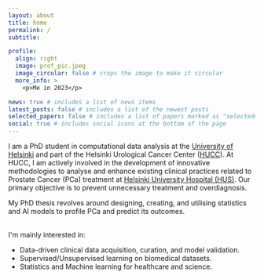 ```yaml
---
layout: about
title: home
permalink: /
subtitle:

profile:
  align: right
  image: prof_pic.jpeg
  image_circular: false # crops the image to make it circular
  more_info: >
    <p>Me in 2023</p>

news: true # includes a list of news items
latest_posts: false # includes a list of the newest posts
selected_papers: false # includes a list of papers marked as "selected={true}"
social: true # includes social icons at the bottom of the page
---
```


I am a PhD student in computational data analysis at the <a href='https://www.helsinki.fi/en
'>University of Helsinki</a> and part of the Helsinki Urological
Cancer Center (<a href='https://www.hucc.fi/'>HUCC</a>). At HUCC, I am actively involved in the development of innovative methodologies to analyse and enhance existing clinical practices related to Prostate Cancer (PCa) treatment at <a href='https://www.hus.fi/en'>Helsinki University Hospital (HUS)</a>. Our primary objective is to prevent
unnecessary treatment and overdiagnosis.

My PhD thesis revolves around designing, creating, and utilising statistics and AI models to profile PCa and predict its
outcomes.

<br /> I'm mainly interested in:

- Data-driven clinical data acquisition, curation, and model validation.
- Supervised/Unsupervised learning on biomedical datasets.
- Statistics and Machine learning for healthcare and science.
